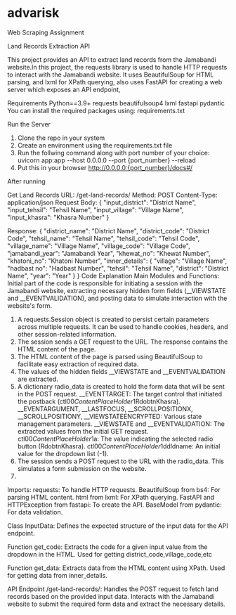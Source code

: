# advarisk
Web Scraping Assignment

Land Records Extraction API

This project provides an API to extract land records from the Jamabandi website.In this project, the requests library is used to handle HTTP requests to interact with the Jamabandi website. It uses BeautifulSoup for HTML parsing, and lxml for XPath querying, also uses FastAPI for creating a web server which exposes an API endpoint,

Requirements
Python==3.9+
requests
beautifulsoup4
lxml
fastapi
pydantic
You can install the required packages using: requirements.txt

Run the Server
1) Clone the repo in your system
2) Create an environment using the requirements.txt file
3) Run the follwing command along with port number of your choice:
uvicorn app:app --host 0.0.0.0 --port {port_number} --reload
4) Put this in your browser 
http://0.0.0.0:{port_number}/docs#/

After running 

Get Land Records
URL: /get-land-records/
Method: POST
Content-Type: application/json
Request Body:
{
    "input_district": "District Name",
    "input_tehsil": "Tehsil Name",
    "input_village": "Village Name",
    "input_khasra": "Khasra Number"
}

Response:
{
    "district_name": "District Name",
    "district_code": "District Code",
    "tehsil_name": "Tehsil Name",
    "tehsil_code": "Tehsil Code",
    "village_name": "Village Name",
    "village_code": "Village Code",
    "jamabandi_year": "Jamabandi Year",
    "khewat_no": "Khewat Number",
    "khatoni_no": "Khatoni Number",
    "inner_details": {
        "village": "Village Name",
        "hadbast no": "Hadbast Number",
        "tehsil": "Tehsil Name",
        "district": "District Name",
        "year": "Year"
    }
}
Code Explanation
Main Modules and Functions:
Initial part of the code is responsible for initiating a session with the Jamabandi website, extracting necessary hidden form fields (__VIEWSTATE and __EVENTVALIDATION), and posting data to simulate interaction with the website's form.
1) A requests.Session object is created to persist certain parameters across multiple requests. It can be used to handle cookies, headers, and other session-related information.
2) The session sends a GET request to the URL. The response contains the HTML content of the page.
3) The HTML content of the page is parsed using BeautifulSoup to facilitate easy extraction of required data.
4) The values of the hidden fields __VIEWSTATE and __EVENTVALIDATION are extracted. 
5) A dictionary radio_data is created to hold the form data that will be sent in the POST request.
  __EVENTTARGET: The target control that initiated the postback (ctl00$ContentPlaceHolder1$RdobtnKhasra).
  __EVENTARGUMENT, __LASTFOCUS, __SCROLLPOSITIONX, __SCROLLPOSITIONY, __VIEWSTATEENCRYPTED: Various state management parameters.
  __VIEWSTATE and __EVENTVALIDATION: The extracted values from the initial GET request.
  ctl00$ContentPlaceHolder1$a: The value indicating the selected radio button (RdobtnKhasra).
  ctl00$ContentPlaceHolder1$ddldname: An initial value for the dropdown list (-1).
6) The session sends a POST request to the URL with the radio_data. This simulates a form submission on the website.
7) 


Imports:
requests: To handle HTTP requests.
BeautifulSoup from bs4: For parsing HTML content.
html from lxml: For XPath querying.
FastAPI and HTTPException from fastapi: To create the API.
BaseModel from pydantic: For data validation.

Class InputData:
Defines the expected structure of the input data for the API endpoint.

Function get_code:
Extracts the code for a given input value from the dropdown in the HTML. Used for getting district_code,village_code,etc

Function get_data:
Extracts data from the HTML content using XPath. Used for getting data from inner_details.

API Endpoint /get-land-records/:
Handles the POST request to fetch land records based on the provided input data.
Interacts with the Jamabandi website to submit the required form data and extract the necessary details.



